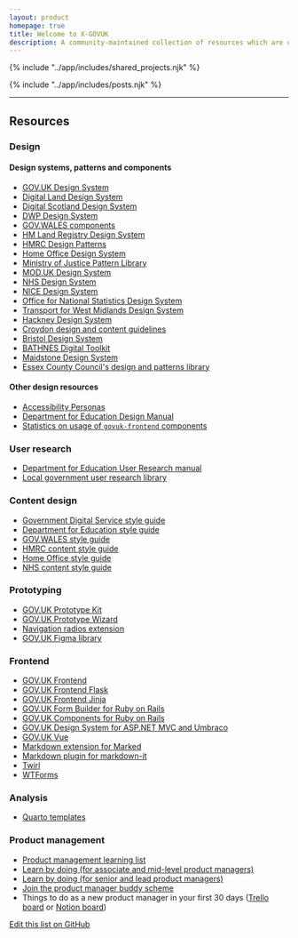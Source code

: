 ```yaml
---
layout: product
homepage: true
title: Welcome to X-GOVUK
description: A community-maintained collection of resources which are useful for working on GOV.UK services.
---
```


{% include "../app/includes/shared_projects.njk" %}

{% include "../app/includes/posts.njk" %}

<hr class="govuk-section-break govuk-section-break--visible govuk-section-break--xl govuk-!-margin-top-0">

<h2 class="govuk-heading-l" id="resources">Resources</h2>

<div class="govuk-grid-row">
<div class="govuk-grid-column-one-half-from-desktop govuk-!-margin-bottom-4">

### Design

#### Design systems, patterns and components

- [GOV.UK Design System](https://design-system.service.gov.uk)
- [Digital Land Design System](https://digital-land.github.io/design-system/)
- [Digital Scotland Design System](https://designsystem.gov.scot)
- [DWP Design System](https://design-system.dwp.gov.uk/index)
- [GOV.WALES components](https://gov.wales/govwales-components)
- [HM Land Registry Design System](https://hmlr-design-system.herokuapp.com)
- [HMRC Design Patterns](https://design.tax.service.gov.uk/hmrc-design-patterns/)
- [Home Office Design System](https://design.homeoffice.gov.uk)
- [Ministry of Justice Pattern Library](https://design-patterns.service.justice.gov.uk)
- [MOD.UK Design System](https://design-system.service.mod.gov.uk)
- [NHS Design System](https://service-manual.nhs.uk/design-system)
- [NICE Design System](https://design-system.nice.org.uk)
- [Office for National Statistics Design System](https://ons-design-system.netlify.app)
- [Transport for West Midlands Design System](https://designsystem.tfwm.org.uk)
- [Hackney Design System](https://design-system.hackney.gov.uk)
- [Croydon design and content guidelines](https://www.croydon.gov.uk/design-and-content-guidelines)
- [Bristol Design System](https://design.bristol.gov.uk/)
- [BATHNES Digital Toolkit](https://style.bathnes.gov.uk/)
- [Maidstone Design System](https://digitalservices.maidstone.gov.uk/about-us/design-system)
- [Essex County Council's design and patterns library](https://www.essex.gov.uk/essex-county-councils-design-and-patterns-library)

#### Other design resources

- [Accessibility Personas](https://alphagov.github.io/accessibility-personas/)
- [Department for Education Design Manual](https://design.education.gov.uk)
- [Statistics on usage of `govuk-frontend` components](https://github.com/x-govuk/govuk-frontend-component-stats)

### User research

- [Department for Education User Research manual](https://user-research.education.gov.uk)
- [Local government user research library](https://research.localgov.digital/)

</div>
<div class="govuk-grid-column-one-half-from-desktop govuk-!-margin-bottom-4">

### Content design

- [Government Digital Service style guide](https://www.gov.uk/guidance/style-guide/a-to-z-of-gov-uk-style)
- [Department for Education style guide](https://design.education.gov.uk/content-design/style-guide/)
- [GOV.WALES style guide](https://gov.wales/govwales-style-guide)
- [HMRC content style guide](https://design.tax.service.gov.uk/hmrc-content-style-guide/)
- [Home Office style guide](https://design.homeoffice.gov.uk/content-style-guide)
- [NHS content style guide](https://service-manual.nhs.uk/content)

### Prototyping

- [GOV.UK Prototype Kit](https://prototype-kit.service.gov.uk/docs/)
- [GOV.UK Prototype Wizard](https://github.com/x-govuk/govuk-prototype-wizard)
- [Navigation radios extension](https://github.com/x-govuk/prototype-navigation-radios)
- [GOV.UK Figma library](https://www.figma.com/file/NWuFffKvPQhl3aJ9nKU0p3/GOV.UK-Design-System?node-id=0%3A1)

### Frontend

- [GOV.UK Frontend](https://frontend.design-system.service.gov.uk)
- [GOV.UK Frontend Flask](https://github.com/LandRegistry/govuk-frontend-flask)
- [GOV.UK Frontend Jinja](https://github.com/LandRegistry/govuk-frontend-jinja)
- [GOV.UK Form Builder for Ruby on Rails](https://github.com/x-govuk/govuk-formbuilder)
- [GOV.UK Components for Ruby on Rails](https://github.com/x-govuk/govuk-components)
- [GOV.UK Design System for ASP.NET MVC and Umbraco](https://github.com/thepensionsregulator/govuk-frontend-aspnetcore-extensions)
- [GOV.UK Vue](https://govukvue.org)
- [Markdown extension for Marked](https://github.com/x-govuk/govuk-markdown)
- [Markdown plugin for markdown-it](https://github.com/x-govuk/markdown-it-govuk)
- [Twirl](https://github.com/hmrc/play-frontend-hmrc)
- [WTForms](https://github.com/LandRegistry/govuk-frontend-wtf)

### Analysis

- [Quarto templates](https://github.com/DataS-DHSC/dhsc_quarto_template)

### Product management

- [Product management learning list](https://docs.google.com/spreadsheets/d/15bimOfA5EYpvfC3UbU8MUV-qUjhSKdcrukHisQqNzhU/edit#gid=0)
- [Learn by doing (for associate and mid-level product managers)](https://github.com/alphagov/Product-Managers-Learn-By-Doing)
- [Learn by doing (for senior and lead product managers)](https://github.com/alphagov/Product-Leadership-skills)
- [Join the product manager buddy scheme](https://docs.google.com/forms/d/e/1FAIpQLSf4RMKfyzMi0ZlASGhmJMDaQHDNI4h0g2XYubv0o9hrYH77qw/viewform)
- Things to do as a new product manager in your first 30 days ([Trello board](https://trello.com/b/UjAn4OBa) or [Notion board](https://www.notion.so/stevenjmesser/216be86b0fe04ff8b0fbe61e0928178e?v=2368cfc6cf734d8890fb09aa59225423))

</div>
</div>

<p class="govuk-body-s govuk-!-margin-bottom-8"><a class="govuk-link" href="{{ pkg.repository.url | replace("io.git", "io") }}/blob/main/{{ page.inputPath | replace("./", "") }}">Edit this list on GitHub</a></p>
